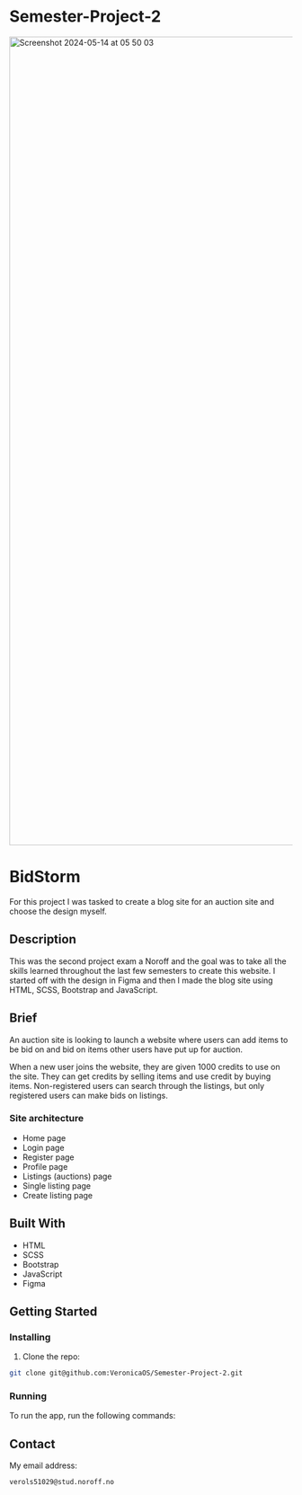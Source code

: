 # Semester-Project-2

<img width="1440" alt="Screenshot 2024-05-14 at 05 50 03" src="https://github.com/VeronicaOS/Semester-Project-2/assets/126082037/cf8d45ed-bf3f-4fe3-91ee-62fa7f0f8b9c">


# BidStorm

For this project I was tasked to create a blog site for an auction site and choose the design myself.

## Description

This was the second project exam a Noroff and the goal was to take all the skills learned throughout the last few semesters to create this website. I started off with the design in Figma and then I made the blog site using HTML, SCSS, Bootstrap and JavaScript.

## Brief

An auction site is looking to launch a website where users can add items to be bid on and bid on items other users have put up for auction.

When a new user joins the website, they are given 1000 credits to use on the site. They can get credits by selling items and use credit by buying items. Non-registered users can search through the listings, but only registered users can make bids on listings.


### Site architecture
- Home page
- Login page
- Register page
- Profile page
- Listings (auctions) page
- Single listing page
- Create listing page


## Built With

- HTML
- SCSS
- Bootstrap
- JavaScript
- Figma

## Getting Started

### Installing

1. Clone the repo:

```bash
git clone git@github.com:VeronicaOS/Semester-Project-2.git
```

### Running

To run the app, run the following commands:


## Contact

My email address:

```bash
verols51029@stud.noroff.no
```
